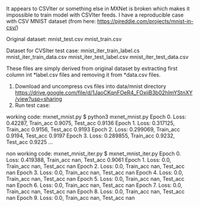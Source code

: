 It appears to CSVIter or something else in MXNet is broken which makes it impossible to train model with CSVIter feeds. I have a reproducible case with CSV MNIST dataset (from here: https://pjreddie.com/projects/mnist-in-csv/)

Original dataset:
mnist_test.csv
mnist_train.csv

Dataset for CVSIter test case:
mnist_iter_train_label.cs
mnist_iter_train_data.csv
mnist_iter_test_label.csv
mnist_iter_test_data.csv

These files are simply derived from original dataset by extracting first column int \*label.csv files
and removing it from \*data.csv files.

1. Download and uncompress cvs files into data/mnist directory https://drive.google.com/file/d/1JaoCKqnFOeR4_FOxijB3b02hImYStnXY/view?usp=sharing
2. Run test case:

working code: mxnet_mnist.py
$ python3 mxnet_mnist.py
Epoch 0. Loss: 0.42287, Train_acc 0.9075, Test_acc 0.9136
Epoch 1. Loss: 0.317125, Train_acc 0.9156, Test_acc 0.9193
Epoch 2. Loss: 0.299069, Train_acc 0.9194, Test_acc 0.9197
Epoch 3. Loss: 0.289855, Train_acc 0.9232, Test_acc 0.9225
...

non working code: mxnet_mnist_iter.py
$ mxnet_mnist_iter.py
Epoch 0. Loss: 0.419388, Train_acc nan, Test_acc 0.9061
Epoch 1. Loss: 0.0, Train_acc nan, Test_acc nan
Epoch 2. Loss: 0.0, Train_acc nan, Test_acc nan
Epoch 3. Loss: 0.0, Train_acc nan, Test_acc nan
Epoch 4. Loss: 0.0, Train_acc nan, Test_acc nan
Epoch 5. Loss: 0.0, Train_acc nan, Test_acc nan
Epoch 6. Loss: 0.0, Train_acc nan, Test_acc nan
Epoch 7. Loss: 0.0, Train_acc nan, Test_acc nan
Epoch 8. Loss: 0.0, Train_acc nan, Test_acc nan
Epoch 9. Loss: 0.0, Train_acc nan, Test_acc nan

